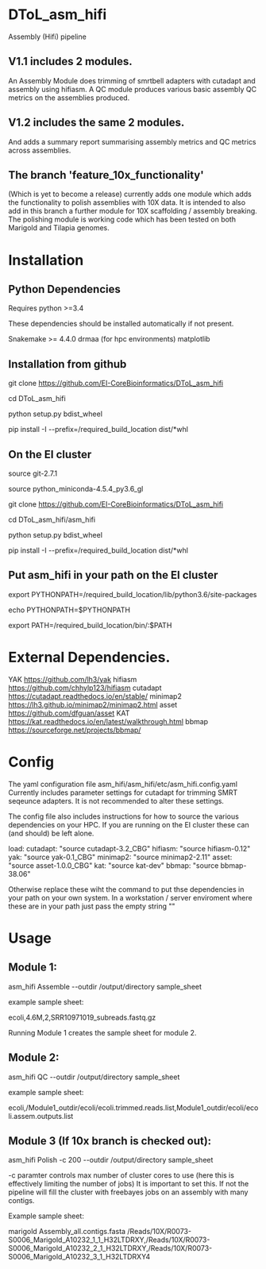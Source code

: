# DToL_asm_hifi
Assembly (Hifi) pipeline

## V1.1 includes 2 modules.

An Assembly Module does trimming of smrtbell adapters with cutadapt and assembly using hifiasm.
A QC module produces various basic assembly QC metrics on the assemblies produced.

## V1.2 includes the same 2 modules.

And adds a summary report summarising assembly metrics and QC metrics across assemblies.

## The branch 'feature_10x_functionality'
(Which is yet to become a release) currently adds one module which adds the functionality to polish assemblies with 10X data.
It is intended to also add in this branch a further module for 10X scaffolding / assembly breaking.
The polishing module is working code which has been tested on both Marigold and Tilapia genomes.

# Installation

## Python Dependencies

Requires python >=3.4

These dependencies should be installed automatically if not present.

Snakemake >= 4.4.0 
drmaa (for hpc environments)
matplotlib

## Installation from github

git clone https://github.com/EI-CoreBioinformatics/DToL_asm_hifi

cd DToL_asm_hifi

python setup.py bdist_wheel

pip install -I --prefix=/required_build_location dist/*whl

## On the EI cluster

source git-2.7.1

source python_miniconda-4.5.4_py3.6_gl

git clone https://github.com/EI-CoreBioinformatics/DToL_asm_hifi

cd DToL_asm_hifi/asm_hifi

python setup.py bdist_wheel

pip install -I --prefix=/required_build_location dist/*whl

## Put asm_hifi in your path on the EI cluster

export PYTHONPATH=/required_build_location/lib/python3.6/site-packages

echo PYTHONPATH=$PYTHONPATH

export PATH=/required_build_location/bin/:$PATH

# External Dependencies.

YAK
https://github.com/lh3/yak
hifiasm
https://github.com/chhylp123/hifiasm
cutadapt
https://cutadapt.readthedocs.io/en/stable/
minimap2
https://lh3.github.io/minimap2/minimap2.html
asset
https://github.com/dfguan/asset
KAT
https://kat.readthedocs.io/en/latest/walkthrough.html
bbmap
https://sourceforge.net/projects/bbmap/

# Config

The yaml configuration file asm_hifi/asm_hifi/etc/asm_hifi.config.yaml 
Currently includes parameter settings for cutadapt for trimming SMRT seqeunce adapters. It is not recommended to alter these settings.

The config file also includes instructions for how to source the various dependencies on your HPC.
If you are running on the EI cluster these can (and should) be left alone.

load:
        cutadapt: "source cutadapt-3.2_CBG"
        hifiasm: "source hifiasm-0.12"
        yak: "source yak-0.1_CBG"
        minimap2: "source minimap2-2.11"
        asset: "source asset-1.0.0_CBG"
        kat: "source kat-dev"
        bbmap: "source bbmap-38.06"
        
Otherwise replace these wiht the command to put thse dependencies in your path on your own system.
In a workstation / server enviroment where these are in your path just pass the empty string ""

# Usage

## Module 1:

asm_hifi Assemble --outdir /output/directory sample_sheet

example sample sheet:

ecoli,4.6M,2,SRR10971019_subreads.fastq.gz

Running Module 1 creates the sample sheet for module 2.

## Module 2:

asm_hifi QC --outdir /output/directory sample_sheet

example sample sheet:

ecoli,/Module1_outdir/ecoli/ecoli.trimmed.reads.list,Module1_outdir/ecoli/ecoli.assem.outputs.list

## Module 3 (If 10x branch is checked out):

asm_hifi Polish -c 200 --outdir /output/directory sample_sheet

-c paramter controls max number of cluster cores to use (here this is effectively limiting the number of jobs)
It is important to set this. If not the pipeline will fill the cluster with freebayes jobs on an assembly with many contigs. 

Example sample sheet:

marigold	Assembly_all.contigs.fasta	/Reads/10X/R0073-S0006_Marigold_A10232_1_1_H32LTDRXY,/Reads/10X/R0073-S0006_Marigold_A10232_2_1_H32LTDRXY,/Reads/10X/R0073-S0006_Marigold_A10232_3_1_H32LTDRXY4

